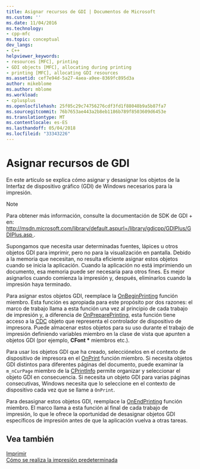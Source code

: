 ```yaml
---
title: Asignar recursos de GDI | Documentos de Microsoft
ms.custom: ''
ms.date: 11/04/2016
ms.technology:
- cpp-mfc
ms.topic: conceptual
dev_langs:
- C++
helpviewer_keywords:
- resources [MFC], printing
- GDI objects [MFC], allocating during printing
- printing [MFC], allocating GDI resources
ms.assetid: cef7e94d-5a27-4aea-a9ee-8369fc895d3a
author: mikeblome
ms.author: mblome
ms.workload:
- cplusplus
ms.openlocfilehash: 25f05c29c74756276cdf3fd1f88048b9a5b87fa7
ms.sourcegitcommit: 76b7653ae443a2b8eb1186b789f8503609d6453e
ms.translationtype: MT
ms.contentlocale: es-ES
ms.lasthandoff: 05/04/2018
ms.locfileid: "33343226"
---
```

# <a name="allocating-gdi-resources"></a>Asignar recursos de GDI
En este artículo se explica cómo asignar y desasignar los objetos de la Interfaz de dispositivo gráfico (GDI) de Windows necesarios para la impresión.  
  
> [!NOTE]
>  Para obtener más información, consulte la documentación de SDK de GDI + en: [ http://msdn.microsoft.com/library/default.aspurl=/library/gdicpp/GDIPlus/GDIPlus.asp ](http://msdn.microsoft.com/library/default.aspurl=/library/gdicpp/gdiplus/gdiplus.asp).  
  
 Supongamos que necesita usar determinadas fuentes, lápices u otros objetos GDI para imprimir, pero no para la visualización en pantalla. Debido a la memoria que necesitan, no resulta eficiente asignar estos objetos cuando se inicia la aplicación. Cuando la aplicación no está imprimiendo un documento, esa memoria puede ser necesaria para otros fines. Es mejor asignarlos cuando comienza la impresión y, después, eliminarlos cuando la impresión haya terminado.  
  
 Para asignar estos objetos GDI, reemplace la [OnBeginPrinting](../mfc/reference/cview-class.md#onbeginprinting) función miembro. Esta función es apropiada para este propósito por dos razones: el marco de trabajo llama a esta función una vez al principio de cada trabajo de impresión y, a diferencia de [OnPreparePrinting](../mfc/reference/cview-class.md#onprepareprinting), esta función tiene acceso a la [CDC](../mfc/reference/cdc-class.md) objeto que representa el controlador de dispositivo de impresora. Puede almacenar estos objetos para su uso durante el trabajo de impresión definiendo variables miembro en la clase de vista que apunten a objetos GDI (por ejemplo, **CFont \***  miembros etc.).  
  
 Para usar los objetos GDI que ha creado, selecciónelos en el contexto de dispositivo de impresora en el [OnPrint](../mfc/reference/cview-class.md#onprint) función miembro. Si necesita objetos GDI distintos para diferentes páginas del documento, puede examinar la `m_nCurPage` miembro de la [CPrintInfo](../mfc/reference/cprintinfo-structure.md) permite organizar y seleccionar el objeto GDI en consecuencia. Si necesita un objeto GDI para varias páginas consecutivas, Windows necesita que lo seleccione en el contexto de dispositivo cada vez que se llame a `OnPrint`.  
  
 Para desasignar estos objetos GDI, reemplace la [OnEndPrinting](../mfc/reference/cview-class.md#onendprinting) función miembro. El marco llama a esta función al final de cada trabajo de impresión, lo que le ofrece la oportunidad de desasignar objetos GDI específicos de impresión antes de que la aplicación vuelva a otras tareas.  
  
## <a name="see-also"></a>Vea también  
 [Imprimir](../mfc/printing.md)   
 [Cómo se realiza la impresión predeterminada](../mfc/how-default-printing-is-done.md)

